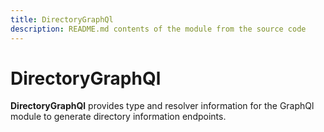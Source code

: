 ```yaml
---
title: DirectoryGraphQl
description: README.md contents of the module from the source code
---
```


# DirectoryGraphQl

**DirectoryGraphQl** provides type and resolver information for the GraphQl module
to generate directory information endpoints.

